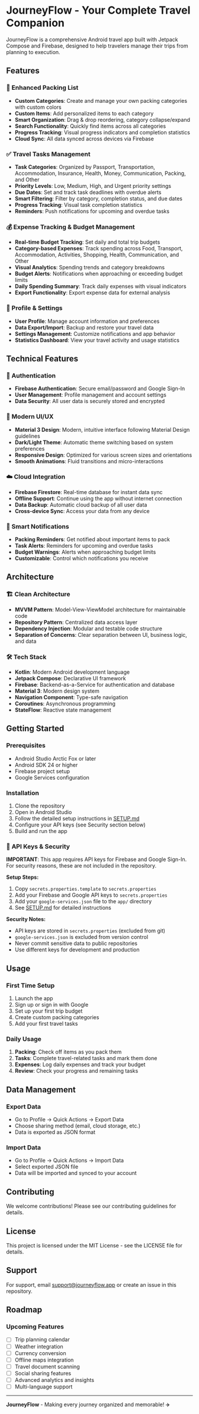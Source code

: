 # JourneyFlow - Your Complete Travel Companion

JourneyFlow is a comprehensive Android travel app built with Jetpack Compose and Firebase, designed to help travelers manage their trips from planning to execution.

## Features

### 🎒 Enhanced Packing List
- **Custom Categories**: Create and manage your own packing categories with custom colors
- **Custom Items**: Add personalized items to each category
- **Smart Organization**: Drag & drop reordering, category collapse/expand
- **Search Functionality**: Quickly find items across all categories
- **Progress Tracking**: Visual progress indicators and completion statistics
- **Cloud Sync**: All data synced across devices via Firebase

### ✅ Travel Tasks Management
- **Task Categories**: Organized by Passport, Transportation, Accommodation, Insurance, Health, Money, Communication, Packing, and Other
- **Priority Levels**: Low, Medium, High, and Urgent priority settings
- **Due Dates**: Set and track task deadlines with overdue alerts
- **Smart Filtering**: Filter by category, completion status, and due dates
- **Progress Tracking**: Visual task completion statistics
- **Reminders**: Push notifications for upcoming and overdue tasks

### 💰 Expense Tracking & Budget Management
- **Real-time Budget Tracking**: Set daily and total trip budgets
- **Category-based Expenses**: Track spending across Food, Transport, Accommodation, Activities, Shopping, Health, Communication, and Other
- **Visual Analytics**: Spending trends and category breakdowns
- **Budget Alerts**: Notifications when approaching or exceeding budget limits
- **Daily Spending Summary**: Track daily expenses with visual indicators
- **Export Functionality**: Export expense data for external analysis

### 👤 Profile & Settings
- **User Profile**: Manage account information and preferences
- **Data Export/Import**: Backup and restore your travel data
- **Settings Management**: Customize notifications and app behavior
- **Statistics Dashboard**: View your travel activity and usage statistics

## Technical Features

### 🔐 Authentication
- **Firebase Authentication**: Secure email/password and Google Sign-In
- **User Management**: Profile management and account settings
- **Data Security**: All user data is securely stored and encrypted

### 📱 Modern UI/UX
- **Material 3 Design**: Modern, intuitive interface following Material Design guidelines
- **Dark/Light Theme**: Automatic theme switching based on system preferences
- **Responsive Design**: Optimized for various screen sizes and orientations
- **Smooth Animations**: Fluid transitions and micro-interactions

### ☁️ Cloud Integration
- **Firebase Firestore**: Real-time database for instant data sync
- **Offline Support**: Continue using the app without internet connection
- **Data Backup**: Automatic cloud backup of all user data
- **Cross-device Sync**: Access your data from any device

### 🔔 Smart Notifications
- **Packing Reminders**: Get notified about important items to pack
- **Task Alerts**: Reminders for upcoming and overdue tasks
- **Budget Warnings**: Alerts when approaching budget limits
- **Customizable**: Control which notifications you receive

## Architecture

### 🏗️ Clean Architecture
- **MVVM Pattern**: Model-View-ViewModel architecture for maintainable code
- **Repository Pattern**: Centralized data access layer
- **Dependency Injection**: Modular and testable code structure
- **Separation of Concerns**: Clear separation between UI, business logic, and data

### 🛠️ Tech Stack
- **Kotlin**: Modern Android development language
- **Jetpack Compose**: Declarative UI framework
- **Firebase**: Backend-as-a-Service for authentication and database
- **Material 3**: Modern design system
- **Navigation Component**: Type-safe navigation
- **Coroutines**: Asynchronous programming
- **StateFlow**: Reactive state management

## Getting Started

### Prerequisites
- Android Studio Arctic Fox or later
- Android SDK 24 or higher
- Firebase project setup
- Google Services configuration

### Installation
1. Clone the repository
2. Open in Android Studio
3. Follow the detailed setup instructions in [SETUP.md](SETUP.md)
4. Configure your API keys (see Security section below)
5. Build and run the app

### 🔐 **API Keys & Security**
**IMPORTANT**: This app requires API keys for Firebase and Google Sign-In. For security reasons, these are not included in the repository.

**Setup Steps:**
1. Copy `secrets.properties.template` to `secrets.properties`
2. Add your Firebase and Google API keys to `secrets.properties`
3. Add your `google-services.json` file to the `app/` directory
4. See [SETUP.md](SETUP.md) for detailed instructions

**Security Notes:**
- API keys are stored in `secrets.properties` (excluded from git)
- `google-services.json` is excluded from version control
- Never commit sensitive data to public repositories
- Use different keys for development and production

## Usage

### First Time Setup
1. Launch the app
2. Sign up or sign in with Google
3. Set up your first trip budget
4. Create custom packing categories
5. Add your first travel tasks

### Daily Usage
1. **Packing**: Check off items as you pack them
2. **Tasks**: Complete travel-related tasks and mark them done
3. **Expenses**: Log daily expenses and track your budget
4. **Review**: Check your progress and remaining tasks

## Data Management

### Export Data
- Go to Profile → Quick Actions → Export Data
- Choose sharing method (email, cloud storage, etc.)
- Data is exported as JSON format

### Import Data
- Go to Profile → Quick Actions → Import Data
- Select exported JSON file
- Data will be imported and synced to your account

## Contributing

We welcome contributions! Please see our contributing guidelines for details.

## License

This project is licensed under the MIT License - see the LICENSE file for details.

## Support

For support, email support@journeyflow.app or create an issue in this repository.

## Roadmap

### Upcoming Features
- [ ] Trip planning calendar
- [ ] Weather integration
- [ ] Currency conversion
- [ ] Offline maps integration
- [ ] Travel document scanning
- [ ] Social sharing features
- [ ] Advanced analytics and insights
- [ ] Multi-language support

---

**JourneyFlow** - Making every journey organized and memorable! ✈️
